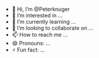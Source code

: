 - 👋 Hi, I’m @Peterknuger
- 👀 I’m interested in ...
- 🌱 I’m currently learning ...
- 💞️ I’m looking to collaborate on ...
- 📫 How to reach me ...
- 😄 Pronouns: ...
- ⚡ Fun fact: ...

<!---
Peterknuger/Peterknuger is a ✨ special ✨ repository because its `README.md` (this file) appears on your GitHub profile.
You can click the Preview link to take a look at your changes.
--->
